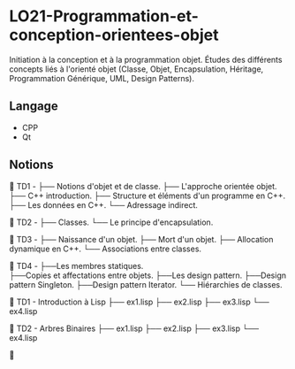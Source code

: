 # LO21-Programmation-et-conception-orientees-objet

Initiation à la conception et à la programmation objet. Études des différents concepts liés à l'orienté objet (Classe, Objet, Encapsulation, Héritage, Programmation Générique, UML, Design Patterns). 

## Langage

- CPP
- Qt

## Notions

📁 TD1 - 
├── Notions d'objet et de classe. 
├── L'approche orientée objet. 
├── C++ introduction. 
├── Structure et éléments d'un programme en C++. 
├── Les données en C++. 
└── Adressage indirect.

📁 TD2 -
  ├── Classes. 
  └── Le principe d'encapsulation.

📁 TD3 - 
  ├── Naissance d'un objet. 
  ├── Mort d'un objet. 
  ├── Allocation dynamique en C++. 
  └── Associations entre classes. 

📁 TD4 - 
  ├──Les membres statiques.  
  ├──Copies et affectations entre objets. 
  ├──Les design pattern. 
  ├──Design pattern Singleton. 
  ├──Design pattern Iterator. 
  └── Hiérarchies de classes.


📁 TD1 - Introduction à Lisp
├── ex1.lisp
├── ex2.lisp
├── ex3.lisp
└── ex4.lisp

📁 TD2 - Arbres Binaires
├── ex1.lisp
├── ex2.lisp
├── ex3.lisp
└── ex4.lisp

📁

